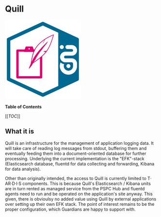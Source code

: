 # Quill

<img src="../img/quill.svg" width="250"/>

**Table of Contents**

[[_TOC_]]

## What it is

Quill is an infrastructure for the management of application logging data. It will take care of reading log messages from stdout, buffering them and eventually feeding them into a document-oriented database for further processing. Underlying the current implementation is the "EFK"-stack (Elasticsearch database, fluentd for data collecting and forwarding, Kibana for data analysis).

Other than originally intended, the access to Quill is currently limited to T‧AR‧D‧I‧S components. This is because Quill's Elasticsearch / Kibana units are in turn rented as managed service from the PSPC Hub and fluentd agents need to run and be operated on the application's site anyway. This given, there is obvioulsy no added value using Quill by external applications over setting up their own EFK stack. The point of interest remains to be the proper configuration, which Guardians are happy to support with.





